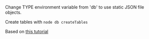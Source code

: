Change TYPE environment variable from 'db' to use static JSON file objects.

Create tables with `node db createTables`

Based on [this tutorial](https://www.codementor.io/olawalealadeusi896/building-simple-api-with-es6-krn8xx3k6)
